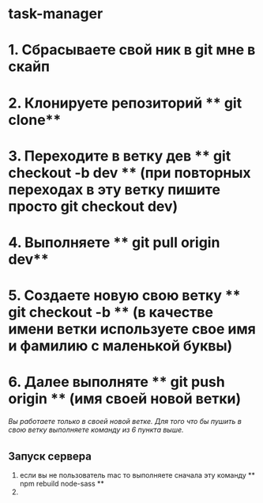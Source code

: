 # task-manager
# 1. Сбрасываете свой ник в git мне в скайп
# 2. Клонируете репозиторий ** git clone** 
# 3. Переходите в ветку дев ** git checkout -b dev ** (при повторных переходах в эту ветку пишите просто git checkout dev)
# 4. Выполняете ** git pull origin dev** 
# 5. Создаете новую свою ветку ** git checkout -b **  (в качестве имени ветки используете свое имя и фамилию с маленькой буквы)
# 6. Далее выполняте ** git push origin **  (имя своей новой ветки)
###### Вы работаете только в своей новой ветке. Для того что бы пушить в свою ветку выполняете команду из 6 пункта выше.


## Запуск сервера
1. если вы не пользователь mac то выполняете сначала эту команду ** npm rebuild node-sass ** 
2. 
